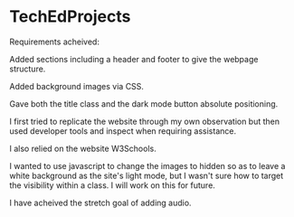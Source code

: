 # TechEdProjects

Requirements acheived:

Added sections including a header and footer to give the webpage structure.

Added background images via CSS.

Gave both the title class and the dark mode button absolute positioning.

I first tried to replicate the website through my own observation but then used developer tools and inspect when requiring assistance.

I also relied on the website W3Schools.

I wanted to use javascript to change the images to hidden so as to leave a white background as the site's light mode, but I wasn't sure how to target the visibility within a class. I will work on this for future.

I have acheived the stretch goal of adding audio.
